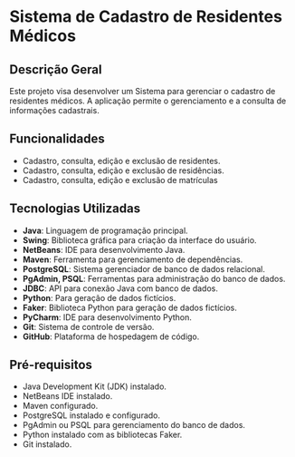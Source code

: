 # Sistema de Cadastro de Residentes Médicos

## Descrição Geral
Este projeto visa desenvolver um Sistema para gerenciar o cadastro de residentes médicos. A aplicação permite o gerenciamento e a consulta de informações cadastrais.

## Funcionalidades
- Cadastro, consulta, edição e exclusão de residentes.
- Cadastro, consulta, edição e exclusão de residências.
- Cadastro, consulta, edição e exclusão de matrículas

## Tecnologias Utilizadas
- **Java**: Linguagem de programação principal.
- **Swing**: Biblioteca gráfica para criação da interface do usuário.
- **NetBeans**: IDE para desenvolvimento Java.
- **Maven**: Ferramenta para gerenciamento de dependências.
- **PostgreSQL**: Sistema gerenciador de banco de dados relacional.
- **PgAdmin, PSQL**: Ferramentas para administração do banco de dados.
- **JDBC**: API para conexão Java com banco de dados.
- **Python**: Para geração de dados fictícios.
- **Faker**: Biblioteca Python para geração de dados fictícios.
- **PyCharm**: IDE para desenvolvimento Python.
- **Git**: Sistema de controle de versão.
- **GitHub**: Plataforma de hospedagem de código.

## Pré-requisitos
- Java Development Kit (JDK) instalado.
- NetBeans IDE instalado.
- Maven configurado.
- PostgreSQL instalado e configurado.
- PgAdmin ou PSQL para gerenciamento do banco de dados.
- Python instalado com as bibliotecas Faker.
- Git instalado.

   
